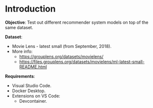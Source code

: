 # Introduction

**Objective**: Test out different recommender system models on top of the same dataset.

**Dataset**: 
- Movie Lens - latest small (from September, 2018).
- More info: 
    - https://grouplens.org/datasets/movielens/
    - https://files.grouplens.org/datasets/movielens/ml-latest-small-README.html

**Requirements**:
- Visual Studio Code.
- Docker Desktop.
- Extensions on VS Code:
    - Devcontainer.
